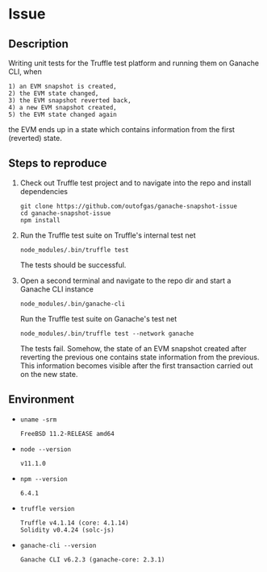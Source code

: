 Issue
=====

Description
-----------

Writing unit tests for the Truffle test platform and running them on Ganache CLI, when

    1) an EVM snapshot is created,
    2) the EVM state changed,
    3) the EVM snapshot reverted back,
    4) a new EVM snapshot created,
    5) the EVM state changed again

the EVM ends up in a state which contains information from the first (reverted) state.


Steps to reproduce
------------------

1) Check out Truffle test project and to navigate into the repo and install dependencies

    ```
    git clone https://github.com/outofgas/ganache-snapshot-issue
    cd ganache-snapshot-issue
    npm install
    ```

2) Run the Truffle test suite on Truffle's internal test net

    ```
    node_modules/.bin/truffle test
    ```

   The tests should be successful.

3) Open a second terminal and navigate to the repo dir and start a Ganache CLI instance

    ```
    node_modules/.bin/ganache-cli
    ```

   Run the Truffle test suite on Ganache's test net

    ```
    node_modules/.bin/truffle test --network ganache
    ```

   The tests fail. Somehow, the state of an EVM snapshot created after reverting the previous one contains state information from the previous. This information becomes visible after the first transaction carried out on the new state.


Environment
-----------

* `uname -srm`

    ```
    FreeBSD 11.2-RELEASE amd64
    ```

* `node --version`

    ```
    v11.1.0
    ```

* `npm --version`

    ```
    6.4.1
    ```

* `truffle version`

    ```
    Truffle v4.1.14 (core: 4.1.14)
    Solidity v0.4.24 (solc-js)
    ```

* `ganache-cli --version`

    ```
    Ganache CLI v6.2.3 (ganache-core: 2.3.1)
    ```

